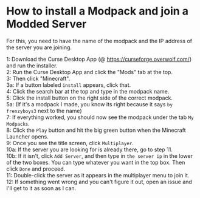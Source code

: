 # How to install a Modpack and join a Modded Server

For this, you need to have the name of the modpack and the IP address of the server you are joining.


1: Download the Curse Desktop App (@ https://curseforge.overwolf.com/) and run the installer.  
2: Run the Curse Desktop App and click the "Mods" tab at the top.  
3: Then click "Minecraft".  
3a: If a button labeled `install` appears, click that.  
4: Click the search bar at the top and type in the modpack name.  
5: Click the install button on the right side of the correct modpack.  
5a: (If it's a modpack I made, you know its right because it says `by frenzyboys3` next to the name)  
7: If everything worked, you should now see the modpack under the tab `My Modpacks`.  
8: Click the `Play` button and hit the big green button when the Minecraft Launcher opens.  
9: Once you see the title screen, click `Multiplayer`.  
10a: If the server you are looking for is already there, go to step 11.  
10b: If it isn't, click `Add Server`, and then type in `the server ip` in the lower of the two boxes.  You can type whatever you want in the top box.  Then click `Done` and proceed.  
11: Double-click the server as it appears in the multiplayer menu to join it.  
12: If something went wrong and you can't figure it out, open an issue and I'll get to it as soon as I can.

